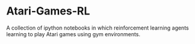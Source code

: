 # Atari-Games-RL
A collection of ipython notebooks in which reinforcement learning agents learning to play Atari games using gym environments. 
